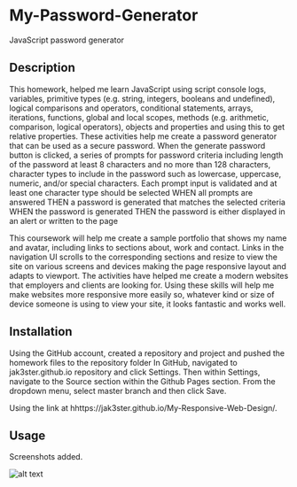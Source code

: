 # My-Password-Generator
JavaScript password generator

## Description

This homework, helped me learn JavaScript using script console logs, variables, primitive types (e.g. string, integers, booleans and undefined), logical comparisons and operators, conditional statements, arrays, iterations, functions, global and local scopes, methods (e.g. arithmetic, comparison, logical operators), objects and properties and using this to get relative properties. These activities help me create a password generator that can be used as a secure password. When the generate password button is clicked, a series of prompts for password criteria including length of the password at least 8 characters and no more than 128 characters, character types to include in the password such as lowercase, uppercase, numeric, and/or special characters. Each prompt input is validated and at least one character type should be selected
WHEN all prompts are answered
THEN a password is generated that matches the selected criteria
WHEN the password is generated
THEN the password is either displayed in an alert or written to the page

This coursework will help me create a sample portfolio that shows my name and avatar, including links to sections about, work and contact. Links in the navigation UI scrolls to the corresponding sections and resize to view the site on various screens and devices making the page responsive layout and adapts to viewport. The activities have helped me create a modern websites that employers and clients are looking for. Using these skills will help me make websites more responsive more easily so, whatever kind or size of device someone is using to view your site, it looks fantastic and works well.

## Installation

Using the GitHub account, created a repository and project and pushed the homework files to the repository folder
In GitHub, navigated to jak3ster.github.io repository and click Settings.
Then within Settings, navigate to the Source section within the Github Pages section. 
From the dropdown menu, select master branch and then click Save.

Using the link at hhttps://jak3ster.github.io/My-Responsive-Web-Design/.

## Usage

Screenshots added.

![alt text](./assets/images/homework2-screenshot.png)